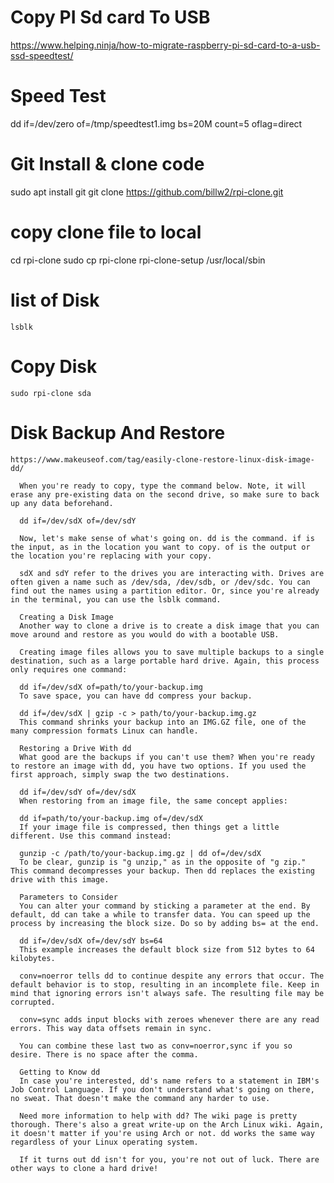 # Copy PI Sd card To USB
 https://www.helping.ninja/how-to-migrate-raspberry-pi-sd-card-to-a-usb-ssd-speedtest/

  # Speed Test 
   dd if=/dev/zero of=/tmp/speedtest1.img bs=20M count=5 oflag=direct
  # Git Install & clone code

   sudo apt install git
   git clone https://github.com/billw2/rpi-clone.git
  # copy clone file to local 
   cd rpi-clone
   sudo cp rpi-clone rpi-clone-setup /usr/local/sbin 
  # list of Disk 
    lsblk
  # Copy Disk 
    sudo rpi-clone sda





   # Disk Backup And Restore 
    https://www.makeuseof.com/tag/easily-clone-restore-linux-disk-image-dd/

      When you're ready to copy, type the command below. Note, it will erase any pre-existing data on the second drive, so make sure to back up any data beforehand.

      dd if=/dev/sdX of=/dev/sdY

      Now, let's make sense of what's going on. dd is the command. if is the input, as in the location you want to copy. of is the output or the location you're replacing with your copy.

      sdX and sdY refer to the drives you are interacting with. Drives are often given a name such as /dev/sda, /dev/sdb, or /dev/sdc. You can find out the names using a partition editor. Or, since you're already in the terminal, you can use the lsblk command.

      Creating a Disk Image
      Another way to clone a drive is to create a disk image that you can move around and restore as you would do with a bootable USB.

      Creating image files allows you to save multiple backups to a single destination, such as a large portable hard drive. Again, this process only requires one command:

      dd if=/dev/sdX of=path/to/your-backup.img
      To save space, you can have dd compress your backup.

      dd if=/dev/sdX | gzip -c > path/to/your-backup.img.gz
      This command shrinks your backup into an IMG.GZ file, one of the many compression formats Linux can handle.

      Restoring a Drive With dd
      What good are the backups if you can't use them? When you're ready to restore an image with dd, you have two options. If you used the first approach, simply swap the two destinations.

      dd if=/dev/sdY of=/dev/sdX
      When restoring from an image file, the same concept applies:

      dd if=path/to/your-backup.img of=/dev/sdX
      If your image file is compressed, then things get a little different. Use this command instead:

      gunzip -c /path/to/your-backup.img.gz | dd of=/dev/sdX
      To be clear, gunzip is "g unzip," as in the opposite of "g zip." This command decompresses your backup. Then dd replaces the existing drive with this image.

      Parameters to Consider
      You can alter your command by sticking a parameter at the end. By default, dd can take a while to transfer data. You can speed up the process by increasing the block size. Do so by adding bs= at the end.

      dd if=/dev/sdX of=/dev/sdY bs=64
      This example increases the default block size from 512 bytes to 64 kilobytes.

      conv=noerror tells dd to continue despite any errors that occur. The default behavior is to stop, resulting in an incomplete file. Keep in mind that ignoring errors isn't always safe. The resulting file may be corrupted.

      conv=sync adds input blocks with zeroes whenever there are any read errors. This way data offsets remain in sync.

      You can combine these last two as conv=noerror,sync if you so desire. There is no space after the comma.

      Getting to Know dd
      In case you're interested, dd's name refers to a statement in IBM's Job Control Language. If you don't understand what's going on there, no sweat. That doesn't make the command any harder to use.

      Need more information to help with dd? The wiki page is pretty thorough. There's also a great write-up on the Arch Linux wiki. Again, it doesn't matter if you're using Arch or not. dd works the same way regardless of your Linux operating system.

      If it turns out dd isn't for you, you're not out of luck. There are other ways to clone a hard drive!

